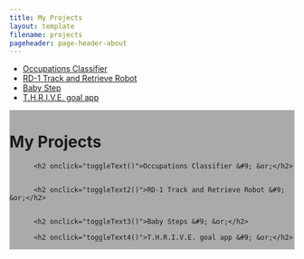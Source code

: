 ```yaml
---
title: My Projects
layout: template
filename: projects
pageheader: page-header-about
--- 
```

<ul>
  <li><a onclick="toggleNav('1')" id='1' href="#home">Occupations Classifier</a></li>
  <li><a onclick="toggleNav('2')" id='2' href="#news">RD-1 Track and Retrieve Robot</a></li>
  <li><a onclick="toggleNav('3')" id='3' href="#contact">Baby Step</a></li>
  <li><a onclick="toggleNav('4')" id='4' href="#about">T.H.R.I.V.E. goal app</a></li>
</ul>

<div class="row">
  <div class="column" style="background-color:#aaa;">

<h1 class="project-name">My Projects</h1>

          <h2 onclick="toggleText()">Occupations Classifier &#9; &or;</h2>
          

          <h2 onclick="toggleText2()">RD-1 Track and Retrieve Robot &#9; &or;</h2>
          

          <h2 onclick="toggleText3()">Baby Steps &#9; &or;</h2>

          <h2 onclick="toggleText4()">T.H.R.I.V.E. goal app &#9; &or;</h2>
          


  </div>
  <div class="column" style="background-color:#bbb;">
    <div type="hidden" id='demo' style='display: none;'><p>This is the description of the project.</p> <a style="background-image: linear-gradient(to top left, green, blue);" href="https://enagola.github.io/web/CSE203B.pdf" type="application/pdf" class="btn">Occupations Classifier</a></div>
    <div type="hidden" id='demo2' style='display: none;'><p>This is the description of the project.</p> <a style="background-image: linear-gradient(to top left, green, blue);" href="https://enagola.github.io/web/Final_report_cse145.pdf" class="btn">RD-1 Track and Retrieve Robot</a></div>
          <div type="hidden" id='demo3' style='display: none;'><p>This is the description of the project.</p> <a href="https://www.youtube.com/watch?v=W8iOpEHBDII&ab_channel=EthanNagola" class="btn">Baby Steps</a></div>
          <div type="hidden" id='demo4' style='display: none;'><p>This is the description of the project.</p> <a href="https://youtu.be/BbzbG_M_1v0?t=199" class="btn">T.H.R.I.V.E. goal app</a></div>
  </div>
</div>

